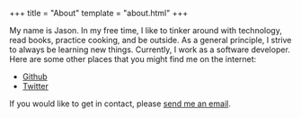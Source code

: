 +++
title = "About"
template = "about.html"
+++

My name is Jason. In my free time, I like to tinker around with technology, read books, practice cooking, and be outside. As a general principle, I strive to always be learning new things. Currently, I work as a software developer. Here are some other places that you might find me on the internet:

* [Github](https://github.com/0xC45)
* [Twitter](https://twitter.com/0xC45_)

If you would like to get in contact, please [send me an email](mailto:jason@0xC45.com).
